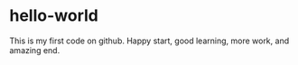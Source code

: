 # hello-world
This is my first code on github. Happy start, good learning, more work, and amazing end.
